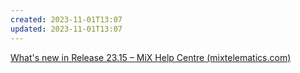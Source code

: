 ```yaml
---
created: 2023-11-01T13:07
updated: 2023-11-01T13:07
---
```

[What's new in Release 23.15 – MiX Help Centre (mixtelematics.com)](https://mixhelpcentre.mixtelematics.com/hc/en-us/articles/10626596484892-What-s-new-in-Release-23-15)
